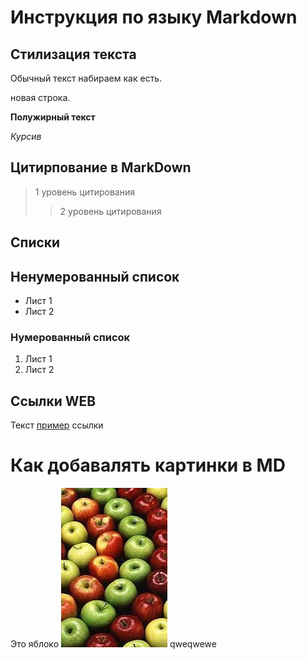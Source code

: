 # Инструкция по языку Markdown


## Стилизация текста 

Обычный текст
 набираем как есть.

новая строка.

**Полужирный текст**

*Курсив*

## Цитирпование в MarkDown 
> 1 уровень цитирования
>> 2 уровень цитирования

## Списки
## Ненумерованный список
* Лист 1
* Лист 2

### Нумерованный список
1. Лист 1
2. Лист 2

## Ссылки WEB
Текст [пример](http.example.com "Всплывающая подсказка") ссылки

# Как добавалять картинки в MD
Это яблоко
![Яблоко](Apple.jpg)
qweqwewe